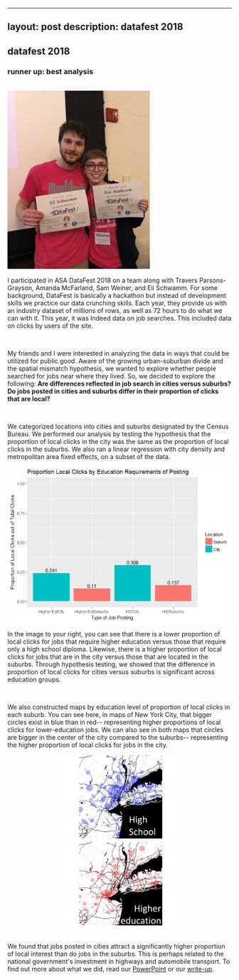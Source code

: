 ﻿---

layout: post
description: datafest 2018
---



<h2>datafest 2018</h2>
<h3> runner up: best analysis</h3>

<br/> 

<img src="/img/datafest.jpg" height="400" class="col one left">

I participated in ASA DataFest 2018 on a team along with Travers Parsons-Grayson, Amanda McFarland, Sam Weiner, and Eli Schwamm. For some background, DataFest is basically a hackathon but instead of development skills we practice our data crunching skills. Each year, they provide us with an industry dataset of millions of rows, as well as 72 hours to do what we can with it. This year, it was Indeed data on job searches. This included data on clicks by users of the site.

<br/>

My friends and I were interested in analyzing the data in ways that could be utilized for public good. Aware of the growing urban-suburban divide and the spatial mismatch hypothesis, we wanted to explore whether people searched for jobs near where they lived. So, we decided to explore the following: <b> Are differences reflected in job search in cities versus suburbs? Do jobs posted in cities and suburbs differ in their proportion of clicks that are local?</b>

<br/> 

We categorized locations into cities and suburbs designated by the Census Bureau. We performed our analysis by testing the hypothesis that the proportion of local clicks in the city was the same as the proportion of local clicks in the suburbs. We also ran a linear regression with city density and metropolitan area fixed effects, on a subset of the data. 

<img src="/img/datafestplot.png" width="620" class="col two right">

In the image to your right, you can see that there is a lower proportion of local clicks for jobs that require higher education versus those that require only a high school diploma. Likewise, there is a higher proportion of local clicks for jobs that are in the city versus those that are located in the suburbs. Through hypothesis testing, we showed that the difference in proportion of local clicks for cities versus suburbs is significant across education groups. 

<br/>

We also constructed maps by education level of proportion of local clicks in each suburb. You can see here, in maps of New York City, that bigger circles exist in blue than in red-- representing higher proportions of local clicks for lower-education jobs. We can also see in both maps that circles are bigger in the center of the city compared to the suburbs-- representing the higher proportion of local clicks for jobs in the city. 

<center><img src="/img/nychs.png" width="300"> <img src="/img/nychighered.png" width="300"></center>


<br/>

We found that jobs posted in cities attract a significantly higher proportion of local interest than do jobs in the suburbs. This is perhaps related to the national government's investment in highways and automobile transport. To find out more about what we did, read our <a href="{{ site.baseurl }}/DataFest2018PPT.pdf">PowerPoint</a> or our <a href="{{ site.baseurl }}/DataFest2018Writeup.pdf">write-up</a>.